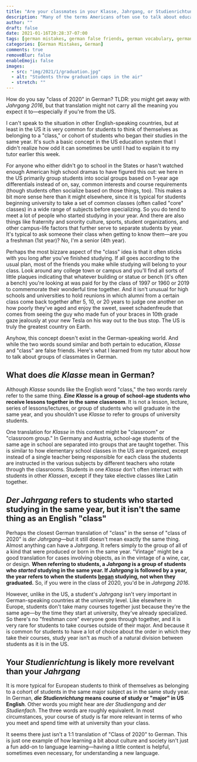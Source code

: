 ```yaml
---
title: "Are your classmates in your Klasse, Jahrgang, or Studienrichtung?"
description: "Many of the terms Americans often use to talk about education just don't translate well to German. Don't get confused by false friends like Klasse like I did!" 
author: ""
draft: false
date: 2021-01-16T20:28:37-07:00
tags: [german mistakes, german false friends, german vocabulary, german culture, language mistakes]
categories: [German Mistakes, German]
comments: true
removeBlur: false
enableEmoji: false
images:
  - src: "img/2021/1/graduation.jpg"
  - alt: "Students throw graduation caps in the air"
  - stretch: ""
---
```


How do you say "class of 2020" in German? TLDR: you might get away with *Jahrgang 2016*, but that translation might not carry all the meaning you expect it to—especially if you're from the US.

I can't speak to the situation in other English-speaking countries, but at least in the US it is very common for students to think of themselves as belonging to a "class," or cohort of students who began their studies in the same year. It's such a basic concept in the US education system that I didn't realize how odd it can sometimes be until I had to explain it to my tutor earlier this week.

For anyone who either didn't go to school in the States or hasn't watched enough American high school dramas to have figured this out: we here in the US primarily group students into social groups based on 1-year age differentials instead of on, say, common interests and course requirements (though students often socialize based on those things, too). This makes a bit more sense here than it might elsewhere, since it is typical for students beginning university to take a set of common classes (often called "core" classes) in a wide range of subjects before specializing. So you do tend to meet a lot of people who started studying in your year. And there are also things like fraternity and sorority culture, sports, student organizations, and other campus-life factors that further serve to separate students by year. It's typical to ask someone their class when getting to know them—are you a freshman (1st year)? No, I'm a senior (4th year). 

Perhaps the most bizzare aspect of the "class" idea is that it often sticks with you long after you've finished studying. If all goes according to the usual plan, most of the friends you make while studying will belong to your class. Look around any college town or campus and you'll find all sorts of little plaques indicating that whatever building or statue or bench (it's often a bench) you're looking at was paid for by the class of 1997 or 1960 or 2019 to commemorate their wonderful time together. And it isn't unusual for high schools and universities to hold reunions in which alumni from a certain class come back together after 5, 10, or 20 years to judge one another on how poorly they've aged and enjoy the sweet, sweet schadenfreude that comes from seeing the guy who made fun of your braces in 10th grade gaze jealously at your new Tesla on his way out to the bus stop. The US is truly the greatest country on Earth.

Anyhow, this concept doesn't exist in the German-speaking world. And while the two words sound similar and both pertain to education, *Klasse* and "class" are false friends. Here's what I learned from my tutor about how to talk about groups of classmates in German.

## What does *die Klasse* mean in German?

Although *Klasse* sounds like the English word "class," the two words rarely refer to the same thing.  ***Eine Klasse* is a group of school-age students who receive lessons together in the same classroom**. It is not a lesson, lecture, series of lessons/lectures, or group of students who will graduate in the same year, and you shouldn't use *Klasse* to refer to groups of university students.

One translation for *Klasse* in this context might be "classroom" or "classroom group." In Germany and Austria, school-age students of the same age in school are separated into groups that are taught together. This is similar to how elementary school classes in the US are organized, except instead of a single teacher being responsible for each class the students are instructed in the various subjects by different teachers who rotate through the classrooms. Students in one *Klasse* don't often interract with students in other *Klassen*, except if they take elective classes like Latin together. 

## *Der Jahrgang* refers to students who started studying in the same year, but it isn't the same thing as an English "class"

Perhaps the closest German translation of "class" in the sense of "class of 2020" is *der Jahrgang*—but it still doesn't mean exactly the same thing. Almost anything can have a *Jahrgang*. It refers simply to the group of all of a kind that were produced or born in the same year. "Vintage" might be a good translation for cases involving objects, as in the vintage of a wine, car, or design. **When referring to students, a *Jahrgang* is a group of students who *started* studying in the same year. If *Jahrgang* is followed by a year, the year refers to when the students <u>began</u> studying, not when they graduated.** So, if you were in the class of 2020, you'd be in *Jahrgang 2016*.

However, unlike in the US, a student's *Jahrgang* isn't very important in German-speaking countries at the university level. Like elsewhere in Europe, students don't take many courses together just because they're the same age—by the time they start at university, they've already specialized. So there's no "freshman core" everyone goes through together, and it is very rare for students to take courses outside of their major. And because it is common for students to have a lot of choice about the order in which they take their courses, study year isn't as much of a natural division between students as it is in the US.

## Your *Studienrichtung* is likely more revelvant than your *Jahrgang*

It is more typical for European students to think of themselves as belonging to a cohort of students in the same major subject as in the same study year. In German, ***die Studienrichtung* means course of study or "major" in US English**. Other words you might hear are *der Studiengang* and *der Studienfach*. The three words are roughly equivalent. In most circumstances, your course of study is far more relevant in terms of who you meet and spend time with at university than your class. 

It seems there just isn't a 1:1 translation of "Class of 2020" to German. This is just one example of  how learning a bit about culture and society isn't just a fun add-on to language learning—having a little context is helpful, sometimes even necessary, for understanding a new language.